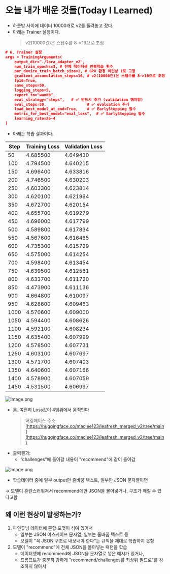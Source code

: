 # 오늘 내가 배운 것들(Today I Learned)

- 하룻밤 사이에 데이터 10000개로 v2를 돌려놓고 잤다.
- 아래는 Trainer 설정이다.
  > v2(10000건)은 스텝수를 8->16으로 조정

```json
# 6. Trainer 설정
args = TrainingArguments(
    output_dir="./lora_adapter_v2",
    num_train_epochs=3, # 전체 데이터셋 반복학습 횟수
    per_device_train_batch_size=1, # GPU 환경 여건상 1로 고정
    gradient_accumulation_steps=16, # v2(10000건)은 스텝수를 8->16으로 조정 
    fp16=True,
    save_steps=50,
    logging_steps=5,
    report_to="wandb",
    eval_strategy="steps",   # ✅ 반드시 추가 (validation 해야함)
    eval_steps=50,                  # ✅ evaluation 주기
    load_best_model_at_end=True,    # ✅ EarlyStopping 필수
    metric_for_best_model="eval_loss",  # ✅ EarlyStopping 필수
    learning_rate=2e-4
)
```

- 아래는 학습 결과이다.

| **Step** | **Training Loss** | **Validation Loss** |
| -------- | ----------------- | ------------------- |
| 50       | 4.685500          | 4.649430            |
| 100      | 4.794500          | 4.640215            |
| 150      | 4.696400          | 4.633816            |
| 200      | 4.746500          | 4.630203            |
| 250      | 4.603300          | 4.623814            |
| 300      | 4.620100          | 4.621994            |
| 350      | 4.672700          | 4.620154            |
| 400      | 4.655700          | 4.619279            |
| 450      | 4.696000          | 4.617799            |
| 500      | 4.589800          | 4.617834            |
| 550      | 4.567600          | 4.616465            |
| 600      | 4.735300          | 4.615729            |
| 650      | 4.575000          | 4.614254            |
| 700      | 4.598400          | 4.613454            |
| 750      | 4.639500          | 4.612561            |
| 800      | 4.633700          | 4.611720            |
| 850      | 4.473900          | 4.611136            |
| 900      | 4.664800          | 4.610097            |
| 950      | 4.628600          | 4.609463            |
| 1000     | 4.570600          | 4.609000            |
| 1050     | 4.594400          | 4.608626            |
| 1100     | 4.592100          | 4.608234            |
| 1150     | 4.635400          | 4.607999            |
| 1200     | 4.578500          | 4.607731            |
| 1250     | 4.603100          | 4.607697            |
| 1300     | 4.571700          | 4.607403            |
| 1350     | 4.640600          | 4.607166            |
| 1400     | 4.578900          | 4.607059            |
| 1450     | 4.531500          | 4.606997            |

![Image.png](https://resv2.craft.do/user/full/641ffdb9-6693-37da-6dbd-e78e1756c2de/doc/3c17d71c-25ef-2249-36c5-6ac2c9747d25/F5ECEBA3-B7C5-4EEB-9608-192EBD8EF5C4_2/zY3NkzYh0435cRolx6r2Mpb3v9eWAtIsOyxRyVXjyTUz/Image.png)

- 음..여전히 Loss값이 4범위에서 움직인다
  > 허깅페이스 주소: [https://huggingface.co/maclee123/leafresh_merged_v2/tree/main](https://huggingface.co/maclee123/leafresh_merged_v2/tree/main)
- 출력결과:
  - “challenges”에 들어갈 내용이 "recommend"에 같이 들어감

![Image.png](https://resv2.craft.do/user/full/641ffdb9-6693-37da-6dbd-e78e1756c2de/doc/3c17d71c-25ef-2249-36c5-6ac2c9747d25/BCAE41A7-EBD7-4AAF-8CF0-8D3BADBCAF99_2/qx4D1IImp2anC9pjZ9ImAaMthlFPohxphW4ascp4CMwz/Image.png)

- 학습데이터 중에  일부 output만 줄바꿈 텍스트, 일부만 JSON 문자열이면

→ 모델이 혼란스러워져서 recommend에만 JSON을 몰아넣거나, 구조가 깨질 수 있다고함

## 왜 이런 현상이 발생하는가?

1. 파인튜닝 데이터에 혼합 포맷이 섞여 있어서
    - 일부는 JSON 이스케이프 문자열, 일부는 줄바꿈 텍스트 등
    - 모델이 "꼭 JSON 구조로 내보내야 한다"는 규칙을 제대로 학습하지 못함
2. 모델이 "recommend"에 전체 JSON을 몰아넣는 패턴을 학습
    - 데이터셋에 recommend에 JSON을 문자열로 넣은 예시가 있거나,
    - 프롬프트가 충분히 강하게 "recommend/challenges를 최상위 필드로"를 강조하지 않아서